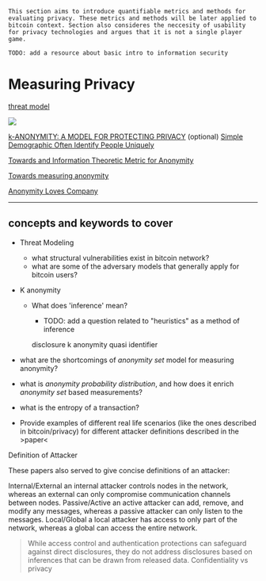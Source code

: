 ```
This section aims to introduce quantifiable metrics and methods for evaluating privacy. These metrics and methods will be later applied to bitcoin context. Section also consideres the neccesity of usability for privacy technologies and argues that it is not a single player game. 

TODO: add a resource about basic intro to information security
```

# Measuring Privacy

[threat model](https://en.wikipedia.org/wiki/Threat_model)

![](https://imgs.xkcd.com/comics/security.png)

[k-ANONYMITY: A MODEL FOR PROTECTING PRIVACY](https://web.archive.org/web/20210720143809/https://www.win.tue.nl/~jhartog/CourseVerif/Papers/10.1.1.90.4099.pdf)
    (optional) [Simple Demographic Often Identify People Uniquely](https://dataprivacylab.org/projects/identifiability/paper1.pdf)

[Towards and Information Theoretic Metric for Anonymity](http://www0.cs.ucl.ac.uk/staff/G.Danezis/papers/set.pdf)

[Towards measuring anonymity](https://www.esat.kuleuven.be/cosic/publications/article-89.pdf)

[Anonymity Loves Company](https://www.freehaven.net/anonbib/cache/oreilly-usability.pdf)

---

## concepts and keywords to cover

- Threat Modeling
  - what structural vulnerabilities exist in bitcoin network?
  - what are some of the adversary models that generally apply for bitcoin users?

- K anonymity
  - What does 'inference' mean?
    - TODO: add a question related to "heuristics" as a method of inference
    
    disclosure
    k anonymity
    quasi identifier
    
- what are the shortcomings of *anonymity set* model for measuring anonymity?

- what is *anonymity probability distribution*, and how does it enrich *anonymity set* based measurements?

- what is the entropy of a transaction?

- Provide examples of different real life scenarios (like the ones described in bitcoin/privacy) for different attacker definitions described in the >paper<

Definition of Attacker

These papers also served to give concise definitions of an attacker:

Internal/External
    an internal attacker controls nodes in the network, whereas an external can only compromise communication channels between nodes.
Passive/Active
    an active attacker can add, remove, and modify any messages, whereas a passive attacker can only listen to the messages.
Local/Global
    a local attacker has access to only part of the network, whereas a global can access the entire network.

> While access control and authentication protections can safeguard against direct disclosures, they do not address disclosures based on inferences that can be drawn from released data.
    Confidentiality vs privacy 


